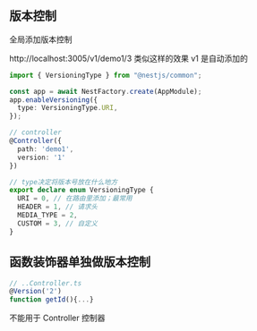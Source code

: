 ## 版本控制

全局添加版本控制

http://localhost:3005/v1/demo1/3 类似这样的效果 v1 是自动添加的

```ts
import { VersioningType } from "@nestjs/common";

const app = await NestFactory.create(AppModule);
app.enableVersioning({
  type: VersioningType.URI,
});

// controller
@Controller({
  path: 'demo1',
  version: '1'
})

// type决定将版本号放在什么地方
export declare enum VersioningType {
  URI = 0, // 在路由里添加；最常用
  HEADER = 1, // 请求头
  MEDIA_TYPE = 2,
  CUSTOM = 3, // 自定义
}
```

## 函数装饰器单独做版本控制

```ts
// ..Controller.ts
@Version('2')
function getId(){...}
```

不能用于 Controller 控制器
